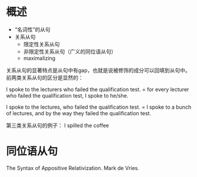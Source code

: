 # 概述

- “名词性”的从句
- 关系从句
  - 限定性关系从句
  - 非限定性关系从句（广义的同位语从句）
  - maximalizing

关系从句的显著特点是从句中有gap，也就是说被修饰的成分可以回填到从句中。前两类关系从句的区分是显然的：

I spoke to the lecturers who failed the qualification test.  = for every lecturer who failed the qualification test, I spoke to he/she.

I spoke to the lectures, who failed the qualification test. = I spoke to a bunch of lectures, and by the way they failed the qualification test.

第三类关系从句的例子： I spilled the coffee

# 同位语从句

The Syntax of Appositive Relativization. Mark de Vries.

